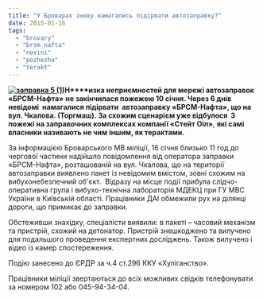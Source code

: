 ```yaml
---
title: "У Броварах знову намагались підірвати автозаправку?"
date: 2015-01-16
tags: 
  - "brovary"
  - "brsm_nafta"
  - "novini"
  - "pozhezha"
  - "terakt"
---
```


**[![заправка 5 (1)](https://mpz.brovary.org/wp-content/uploads/2015/01/zapravka-5-1.jpg)](https://mpz.brovary.org/wp-content/uploads/2015/01/zapravka-5-1.jpg)Н****изка неприємностей для мережі автозаправок «БРСМ-Нафта»** **не закінчилася пожежею 10 січня. Через 6 днів невідомі  намагалися підірвати  автозаправку «БРСМ-Нафта», що на  вул. Чкалова. (Торгмаш). За схожим сценарієм уже відбулося  3 пожежі на заправочних комплексах** **компанії «Стейт Оіл»**, **які самі власники називають не чим іншим, як терактами.**

За інформацією Броварського МВ міліції, 16 січня близько 11 год до чергової частини надійшло повідомлення від оператора заправки «БРСМ-Нафта», розташованій на вул. Чкалова, що на території автозаправки виявлено пакет із невідомим вмістом, зовні схожим на вибухонебезпечний об'єкт.  Відразу на місце події прибула слідчо-оперативна група і вибухо-технічна лабораторія МДЕКЦ при ГУ МВС України в Київській області. Працівники ДАІ обмежили рух на ділянці дороги, що примикає до заправки.

Обстеживши знахідку, спеціалісти виявили: в пакеті – часовий механізм та пристрій, схожий на детонатор. Пристрій знешкоджено та вилучено для подальшого проведення експертних досліджень. Також вилучено і  відео із камер спостереження.

Подію занесено до ЄРДР за ч.4 ст.296 ККУ «Хуліганство».

Працівники міліції звертаються до всіх можливих свідків телефонувати за номером 102 або 045-94-34-04.
